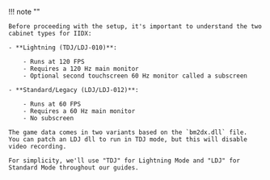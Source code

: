 !!! note ""

    Before proceeding with the setup, it's important to understand the two cabinet types for IIDX:

    - **Lightning (TDJ/LDJ-010)**:  

        - Runs at 120 FPS
        - Requires a 120 Hz main monitor
        - Optional second touchscreen 60 Hz monitor called a subscreen

    - **Standard/Legacy (LDJ/LDJ-012)**:  

        - Runs at 60 FPS
        - Requires a 60 Hz main monitor
        - No subscreen

    The game data comes in two variants based on the `bm2dx.dll` file.  
    You can patch an LDJ dll to run in TDJ mode, but this will disable video recording.  
    
    For simplicity, we'll use "TDJ" for Lightning Mode and "LDJ" for Standard Mode throughout our guides.